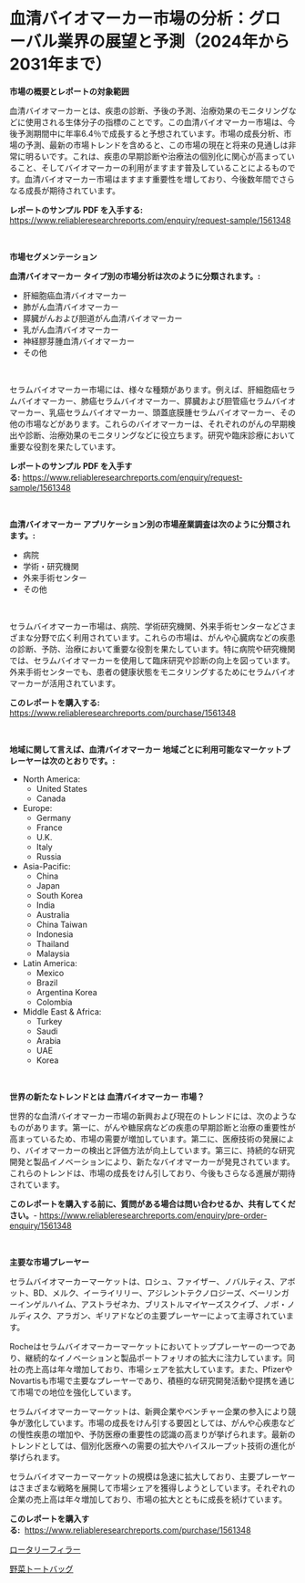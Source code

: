 <p><h1>血清バイオマーカー市場の分析：グローバル業界の展望と予測（2024年から2031年まで）</h1></p><p><strong>市場の概要とレポートの対象範囲</strong></p>
<p><p>血清バイオマーカーとは、疾患の診断、予後の予測、治療効果のモニタリングなどに使用される生体分子の指標のことです。この血清バイオマーカー市場は、今後予測期間中に年率6.4％で成長すると予想されています。市場の成長分析、市場の予測、最新の市場トレンドを含めると、この市場の現在と将来の見通しは非常に明るいです。これは、疾患の早期診断や治療法の個別化に関心が高まっていること、そしてバイオマーカーの利用がますます普及していることによるものです。血清バイオマーカー市場はますます重要性を増しており、今後数年間でさらなる成長が期待されています。</p></p>
<p><strong>レポートのサンプル PDF を入手する:</strong> <a href="https://www.reliableresearchreports.com/enquiry/request-sample/1561348">https://www.reliableresearchreports.com/enquiry/request-sample/1561348</a></p>
<p>&nbsp;</p>
<p><strong>市場セグメンテーション</strong></p>
<p><strong>血清バイオマーカー タイプ別の市場分析は次のように分類されます。:</strong></p>
<p><ul><li>肝細胞癌血清バイオマーカー</li><li>肺がん血清バイオマーカー</li><li>膵臓がんおよび胆道がん血清バイオマーカー</li><li>乳がん血清バイオマーカー</li><li>神経膠芽腫血清バイオマーカー</li><li>その他</li></ul></p>
<p>&nbsp;</p>
<p><p>セラムバイオマーカー市場には、様々な種類があります。例えば、肝細胞癌セラムバイオマーカー、肺癌セラムバイオマーカー、膵臓および胆管癌セラムバイオマーカー、乳癌セラムバイオマーカー、頭蓋底膜腫セラムバイオマーカー、その他の市場などがあります。これらのバイオマーカーは、それぞれのがんの早期検出や診断、治療効果のモニタリングなどに役立ちます。研究や臨床診療において重要な役割を果たしています。</p></p>
<p><strong>レポートのサンプル PDF を入手する:</strong>&nbsp;<a href="https://www.reliableresearchreports.com/enquiry/request-sample/1561348">https://www.reliableresearchreports.com/enquiry/request-sample/1561348</a></p>
<p>&nbsp;</p>
<p><strong> 血清バイオマーカー アプリケーション別の市場産業調査は次のように分類されます。:</strong></p>
<p><ul><li>病院</li><li>学術・研究機関</li><li>外来手術センター</li><li>その他</li></ul></p>
<p>&nbsp;</p>
<p><p>セラムバイオマーカー市場は、病院、学術研究機関、外来手術センターなどさまざまな分野で広く利用されています。これらの市場は、がんや心臓病などの疾患の診断、予防、治療において重要な役割を果たしています。特に病院や研究機関では、セラムバイオマーカーを使用して臨床研究や診断の向上を図っています。外来手術センターでも、患者の健康状態をモニタリングするためにセラムバイオマーカーが活用されています。</p></p>
<p><strong>このレポートを購入する:</strong>&nbsp; <a href="https://www.reliableresearchreports.com/purchase/1561348">https://www.reliableresearchreports.com/purchase/1561348</a></p>
<p>&nbsp;</p>
<p><strong>地域に関して言えば、血清バイオマーカー 地域ごとに利用可能なマーケットプレーヤーは次のとおりです。:</strong></p>
<p><ul>
    <li>
        North America:
        <ul>
            <li>United States</li>
            <li>Canada</li>
        </ul>
    </li>
    <li>
        Europe:
        <ul>
            <li>Germany</li>
            <li>France</li>
            <li>U.K.</li>
            <li>Italy</li>
            <li>Russia</li>
        </ul>
    </li>
    <li>
        Asia-Pacific:
        <ul>
            <li>China</li>
            <li>Japan</li>
            <li>South Korea</li>
            <li>India</li>
            <li>Australia</li>
            <li>China Taiwan</li>
            <li>Indonesia</li>
            <li>Thailand</li>
            <li>Malaysia</li>
        </ul>
    </li>
    <li>
        Latin America:
        <ul>
            <li>Mexico</li>
            <li>Brazil</li>
            <li>Argentina Korea</li>
            <li>Colombia</li>
        </ul>
    </li>
    <li>
        Middle East & Africa:
        <ul>
            <li>Turkey</li>
            <li>Saudi</li>
            <li>Arabia</li>
            <li>UAE</li>
            <li>Korea</li>
        </ul>
    </li>
    </ul></p>
<p>&nbsp;</p>
<p><strong>世界の新たなトレンドとは 血清バイオマーカー 市場？</strong></p>
<p><p>世界的な血清バイオマーカー市場の新興および現在のトレンドには、次のようなものがあります。第一に、がんや糖尿病などの疾患の早期診断と治療の重要性が高まっているため、市場の需要が増加しています。第二に、医療技術の発展により、バイオマーカーの検出と評価方法が向上しています。第三に、持続的な研究開発と製品イノベーションにより、新たなバイオマーカーが発見されています。これらのトレンドは、市場の成長をけん引しており、今後もさらなる進展が期待されています。</p></p>
<p><strong>このレポートを購入する前に、質問がある場合は問い合わせるか、共有してください。</strong>- <a href="https://www.reliableresearchreports.com/enquiry/pre-order-enquiry/1561348">https://www.reliableresearchreports.com/enquiry/pre-order-enquiry/1561348</a></p>
<p>&nbsp;</p>
<p><strong>主要な市場プレーヤー</strong></p>
<p><p>セラムバイオマーカーマーケットは、ロシュ、ファイザー、ノバルティス、アボット、BD、メルク、イーライリリー、アジレントテクノロジーズ、ベーリンガーインゲルハイム、アストラゼネカ、ブリストルマイヤーズスクイブ、ノボ・ノルディスク、アラガン、ギリアドなどの主要プレーヤーによって主導されています。</p><p>Rocheはセラムバイオマーカーマーケットにおいてトッププレーヤーの一つであり、継続的なイノベーションと製品ポートフォリオの拡大に注力しています。同社の売上高は年々増加しており、市場シェアを拡大しています。また、PfizerやNovartisも市場で主要なプレーヤーであり、積極的な研究開発活動や提携を通じて市場での地位を強化しています。</p><p>セラムバイオマーカーマーケットは、新興企業やベンチャー企業の参入により競争が激化しています。市場の成長をけん引する要因としては、がんや心疾患などの慢性疾患の増加や、予防医療の重要性の認識の高まりが挙げられます。最新のトレンドとしては、個別化医療への需要の拡大やハイスループット技術の進化が挙げられます。</p><p>セラムバイオマーカーマーケットの規模は急速に拡大しており、主要プレーヤーはさまざまな戦略を展開して市場シェアを獲得しようとしています。それぞれの企業の売上高は年々増加しており、市場の拡大とともに成長を続けています。</p></p>
<p><strong>このレポートを購入する:</strong>&nbsp;&nbsp;<a href="https://www.reliableresearchreports.com/purchase/1561348">https://www.reliableresearchreports.com/purchase/1561348</a></p>
<p><p><a href="https://github.com/KaydenJohns1964/Market-Research-Report-List-1/blob/main/71436315977.md">ロータリーフィラー</a></p><p><a href="https://github.com/marbadji/Market-Research-Report-List-1/blob/main/82688575976.md">野菜トートバッグ</a></p></p>